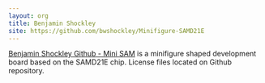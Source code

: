 ```yaml
---
layout: org
title: Benjamin Shockley
site: https://github.com/bwshockley/Minifigure-SAMD21E
---
```

[Benjamin Shockley Github - Mini SAM](https://github.com/bwshockley/Minifigure-SAMD21E) is a minifigure shaped development board based on the SAMD21E chip.  License files located on Github repository.
